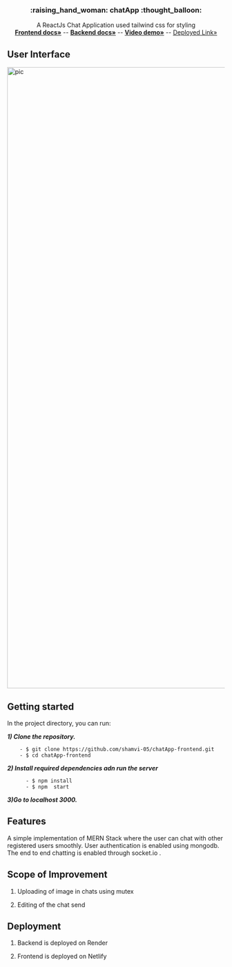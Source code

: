 
<div id="top"></div>


<!-- PROJECT LOGO -->
<br />
<div align="center">
  <a href="https://github.com/shamvi-05/chatApp">
    
<!--     <img src="img.jpg" alt="Logo" width="200" height="90" /> -->
  </a>
 
  <h3 align="center">:raising_hand_woman: chatApp :thought_balloon:</h3>

  <p align="center">
<!--      <img src="src/assest/pic6.jpg" alt="Logo" width="200" height="90"> -->
    A ReactJs Chat Application used tailwind css for styling 
    <br />
    <a href="https://github.com/shamvi-05/chatApp-frontend"><strong> Frontend docs»</strong></a>
     --
     <a href="https://github.com/shamvi-05/chatApp-frontend"><strong> Backend docs»</strong></a>
     --
     <a href="https://youtu.be/0ZClPjnnu7o"><strong>Video demo»</strong></a>
     --
     <a href="https://chatapp-shambhavi.netlify.app/">Deployed Link»</a>
    <br />
  
   
  </p>
</div>



## User Interface
<img width="1437" alt="pic" src="https://github.com/shamvi-05/chatApp-frontend/assets/78691639/f97d0f7e-5731-478b-94c4-a5c7015ddb41">



## Getting started

In the project directory, you can run:

**_1) Clone the repository._**

        - $ git clone https://github.com/shamvi-05/chatApp-frontend.git
        - $ cd chatApp-frontend

**_2) Install required dependencies adn run the server_**
          
          - $ npm install
          - $ npm  start
**_3)Go to localhost 3000._**


## Features 
A simple implementation of MERN Stack where the user can chat with other registered users smoothly. User authentication is enabled using mongodb. The end to end chatting is enabled through socket.io .

## Scope of Improvement 

1) Uploading of image in chats using mutex 

2) Editing of the chat send 


## Deployment

 1) Backend is deployed on Render 

 2) Frontend is deployed on Netlify 







